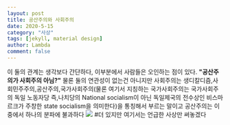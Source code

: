 ```yaml
---
layout: post
title: 공산주의와 사회주의
date: 2020-5-15
category: "사상"
tags: [jekyll, material design]
author: Lambda
comment: false
---
```


이 둘의 관계는 생각보다 간단하다, 이부분에서 사람들은 오인하는 점이 있다. **"공산주의가 사회주의 아님?"**
물론 둘의 연관성이 없는건 아니지만 사회주의는 생디칼디즘,사회민주주의,공산주의,국가사회주의(물론 여기서 지칭하는 국가사회주의는 국가사회주의 독일 노동자당 즉,나치당의 National socialism이 아닌 독일제국의 전수상인 비스마르크가 주창한 state socialism을 의미한다)을 통칭해서 부르는 말이고 공산주의는 이중에서 하나의 분파에 불과하다
![](https://zkook.github.io/assets/사회주의.png)
#더 있지만 여기서는 언급한 사상만 써놓겠다